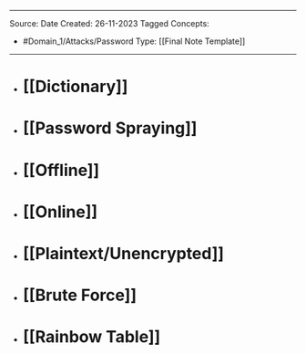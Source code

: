 - - -
Source:
Date Created:  26-11-2023
Tagged Concepts:
- #Domain_1/Attacks/Password 
Type: [[Final Note Template]]
- - - 

- # [[Dictionary]]
- # [[Password Spraying]]
- # [[Offline]]
- # [[Online]]
- # [[Plaintext/Unencrypted]]
- # [[Brute Force]]
- # [[Rainbow Table]]
